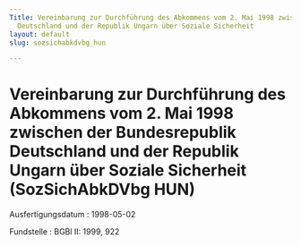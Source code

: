 ```yaml
---
Title: Vereinbarung zur Durchführung des Abkommens vom 2. Mai 1998 zwischen der Bundesrepublik
  Deutschland und der Republik Ungarn über Soziale Sicherheit
layout: default
slug: sozsichabkdvbg_hun

---
```


# Vereinbarung zur Durchführung des Abkommens vom 2. Mai 1998 zwischen der Bundesrepublik Deutschland und der Republik Ungarn über Soziale Sicherheit (SozSichAbkDVbg HUN)

Ausfertigungsdatum
:   1998-05-02

Fundstelle
:   BGBl II: 1999, 922


